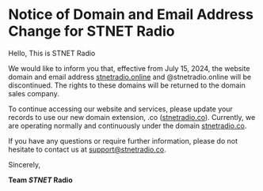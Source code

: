 # Notice of Domain and Email Address Change for STNET Radio

Hello, This is STNET Radio

We would like to inform you that, effective from July 15, 2024, the website domain and email address [stnetradio.online](https://stnetradio.online) and @stnetradio.online will be discontinued. The rights to these domains will be returned to the domain sales company.

To continue accessing our website and services, please update your records to use our new domain extension, .co ([stnetradio.co](https://stnetradio.co)). Currently, we are operating normally and continuously under the domain [stnetradio.co](https://stnetradio.co).

If you have any questions or require further information, please do not hesitate to contact us at [support@stnetradio.co](mailto:support@stnetradio.co).

Sincerely,

**Team *STNET* Radio**